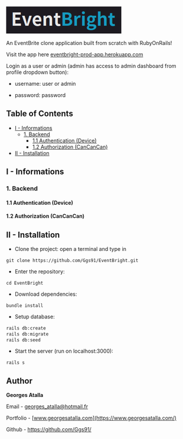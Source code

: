 ![](/app/assets/images/EventBright.png)

An EventBrite clone application built from scratch with RubyOnRails!

Visit the app here [eventbright-prod-app.herokuapp.com](https://eventbright-prod-app.herokuapp.com/)

Login as a user or admin (admin has access to admin dashboard from profile dropdown button):

+ username: user or admin

+ password: password 

## Table of Contents  
- [I - Informations](#i---informations)
  * [1. Backend](#1-backend)
    + [1.1 Authentication (Device)](#11-authentication-(device))
    + [1.2 Authorization (CanCanCan)](#12-authorization)
- [II - Installation](#ii---installation)

## I - Informations

###  1. Backend
#### 1.1 Authentication (Device)

#### 1.2 Authorization (CanCanCan)
## II - Installation

+ Clone the project: open a terminal and type in
```
git clone https://github.com/Ggs91/EventBright.git
```
+ Enter the repository:
```
cd EventBright
```
+ Download dependencies:

```
bundle install
```

+ Setup database:
```
rails db:create
rails db:migrate
rails db:seed
```

+ Start the server (run on localhost:3000):
```
rails s 
```

## Author
**Georges Atalla**

Email - georges_atalla@hotmail.fr

Portfolio - [www.georgesatalla.com](https://www.georgesatalla.com/)

Github - https://github.com/Ggs91/
